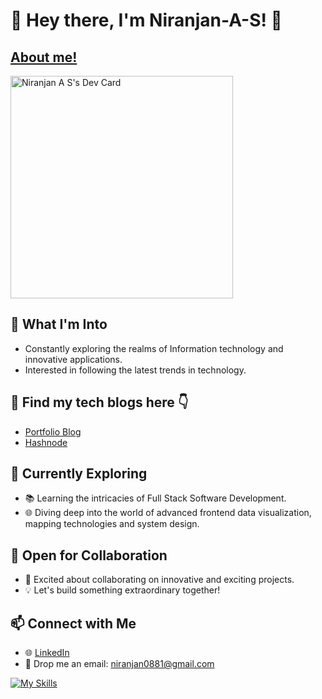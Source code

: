 # 👋 Hey there, I'm Niranjan-A-S! 🚀 
## [About me!](https://niranjan-as.vercel.app/)

<a href="https://app.daily.dev/niranjan2602"><img src="https://api.daily.dev/devcards/v2/OuQJEBxKLXuZVNhFg0Hzg.png?type=default&r=nkc" width="356" alt="Niranjan A S's Dev Card"/></a>

## 👀 What I'm Into
- Constantly exploring the realms of Information technology and innovative applications.
- Interested in following the latest trends in technology.

## 📕 Find my tech blogs here 👇
- [Portfolio Blog](https://niranjan-as.vercel.app/blog)
- [Hashnode](https://hashnode.com/@niranjan2602)

 ## 🌱 Currently Exploring
- 📚 Learning the intricacies of Full Stack Software Development.
- 🌐 Diving deep into the world of advanced frontend data visualization, mapping technologies and system design.

## 💼 Open for Collaboration
- 🤝 Excited about collaborating on innovative and exciting projects.
- 💡 Let's build something extraordinary together!

## 📫 Connect with Me
- 🌐 [LinkedIn](https://www.linkedin.com/in/niranjan-as/)
- 📧 Drop me an email: niranjan0881@gmail.com

[![My Skills](https://skillicons.dev/icons?i=js,ts,next,nuxt,nodejs,express,react,vue,docker,kubernetes,html,css,mongodb,postgres,prisma,webpack,vite,tailwind,styledcomponents,redux,firebase,git,vscode,postman&perline=8)](https://skillicons.dev)

